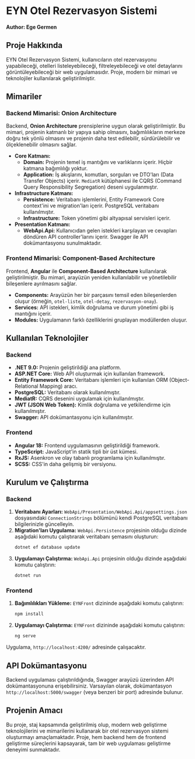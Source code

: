 
# EYN Otel Rezervasyon Sistemi

**Author: Ege Germen**

## Proje Hakkında

EYN Otel Rezervasyon Sistemi, kullanıcıların otel rezervasyonu yapabileceği, otelleri listeleyebileceği, filtreleyebileceği ve otel detaylarını görüntüleyebileceği bir web uygulamasıdır. Proje, modern bir mimari ve teknolojiler kullanılarak geliştirilmiştir.

## Mimariler

### Backend Mimarisi: Onion Architecture

Backend, **Onion Architecture** prensiplerine uygun olarak geliştirilmiştir. Bu mimari, projenin katmanlı bir yapıya sahip olmasını, bağımlılıkların merkeze doğru tek yönlü olmasını ve projenin daha test edilebilir, sürdürülebilir ve ölçeklenebilir olmasını sağlar.

- **Core Katmanı:**
    - **Domain:** Projenin temel iş mantığını ve varlıklarını içerir. Hiçbir katmana bağımlılığı yoktur.
    - **Application:** İş akışlarını, komutları, sorguları ve DTO'ları (Data Transfer Objects) içerir. `MediatR` kütüphanesi ile CQRS (Command Query Responsibility Segregation) deseni uygulanmıştır.
- **Infrastructure Katmanı:**
    - **Persistence:** Veritabanı işlemlerini, Entity Framework Core context'ini ve migration'ları içerir. PostgreSQL veritabanı kullanılmıştır.
    - **Infrastructure:** Token yönetimi gibi altyapısal servisleri içerir.
- **Presentation Katmanı:**
    - **WebApi.Api:** Kullanıcıdan gelen istekleri karşılayan ve cevapları döndüren API controller'larını içerir. Swagger ile API dokümantasyonu sunulmaktadır.

### Frontend Mimarisi: Component-Based Architecture

Frontend, **Angular** ile **Component-Based Architecture** kullanılarak geliştirilmiştir. Bu mimari, arayüzün yeniden kullanılabilir ve yönetilebilir bileşenlere ayrılmasını sağlar.

- **Components:** Arayüzün her bir parçasını temsil eden bileşenlerden oluşur (örneğin, `otel-liste`, `otel-detay`, `rezervasyon-onay`).
- **Services:** API istekleri, kimlik doğrulama ve durum yönetimi gibi iş mantığını içerir.
- **Modules:** Uygulamanın farklı özelliklerini gruplayan modüllerden oluşur.

## Kullanılan Teknolojiler

### Backend

- **.NET 9.0:** Projenin geliştirildiği ana platform.
- **ASP.NET Core:** Web API oluşturmak için kullanılan framework.
- **Entity Framework Core:** Veritabanı işlemleri için kullanılan ORM (Object-Relational Mapping) aracı.
- **PostgreSQL:** Veritabanı olarak kullanılmıştır.
- **MediatR:** CQRS desenini uygulamak için kullanılmıştır.
- **JWT (JSON Web Token):** Kimlik doğrulama ve yetkilendirme için kullanılmıştır.
- **Swagger:** API dokümantasyonu için kullanılmıştır.

### Frontend

- **Angular 18:** Frontend uygulamasının geliştirildiği framework.
- **TypeScript:** JavaScript'in statik tipli bir üst kümesi.
- **RxJS:** Asenkron ve olay tabanlı programlama için kullanılmıştır.
- **SCSS:** CSS'in daha gelişmiş bir versiyonu.

## Kurulum ve Çalıştırma

### Backend

1. **Veritabanı Ayarları:** `WebApi/Presentation/WebApi.Api/appsettings.json` dosyasındaki `ConnectionStrings` bölümünü kendi PostgreSQL veritabanı bilgilerinizle güncelleyin.
2. **Migration'ları Uygulama:** `WebApi.Persistence` projesinin olduğu dizinde aşağıdaki komutu çalıştırarak veritabanı şemasını oluşturun:
   ```bash
   dotnet ef database update
   ```
3. **Uygulamayı Çalıştırma:** `WebApi.Api` projesinin olduğu dizinde aşağıdaki komutu çalıştırın:
   ```bash
   dotnet run
   ```

### Frontend

1. **Bağımlılıkları Yükleme:** `EYNFront` dizininde aşağıdaki komutu çalıştırın:
   ```bash
   npm install
   ```
2. **Uygulamayı Çalıştırma:** `EYNFront` dizininde aşağıdaki komutu çalıştırın:
   ```bash
   ng serve
   ```
Uygulama, `http://localhost:4200/` adresinde çalışacaktır.

## API Dokümantasyonu

Backend uygulaması çalıştırıldığında, Swagger arayüzü üzerinden API dokümantasyonuna erişebilirsiniz. Varsayılan olarak, dokümantasyon `http://localhost:5000/swagger` (veya benzeri bir port) adresinde bulunur.

## Projenin Amacı

Bu proje, staj kapsamında geliştirilmiş olup, modern web geliştirme teknolojilerini ve mimarilerini kullanarak bir otel rezervasyon sistemi oluşturmayı amaçlamaktadır. Proje, hem backend hem de frontend geliştirme süreçlerini kapsayarak, tam bir web uygulaması geliştirme deneyimi sunmaktadır.
